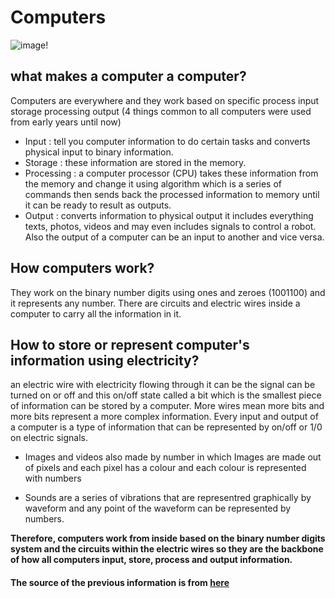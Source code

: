 # Computers
![image!](http://4.bp.blogspot.com/_9LDQMTuo6Y8/TEXhOu_qGFI/AAAAAAAAABk/fcElgLHnVHA/s1600/input_output.gif)
## what makes a computer a computer?
Computers are everywhere and they work based on specific process
input storage processing output (4 things common to all computers were used from early years until now)
- Input : tell you computer information to do certain tasks and converts physical input to binary information.
- Storage : these information are stored in the memory.
- Processing : a computer processor (CPU) takes these information from the memory and change it using 
algorithm which is a series of commands then sends back the processed information to memory until it can be ready to result as outputs.
- Output : converts information to physical output it includes everything texts, photos, videos and may even includes signals to control a robot. Also the output of a computer can
be an input to another and vice versa.

## How computers work?
They work on the binary number digits using ones and zeroes (1001100) and it represents any number.
There are circuits and electric wires inside a computer to carry all the information in it.

## How to store or represent computer's information using electricity?
an electric wire with electricity flowing through it can be the signal can be turned on or off and this on/off state called a bit
which is the smallest piece of information can be stored by a computer. More wires mean more bits and more bits represent a more
complex information. Every input and output of a computer is a type of information that can be represented by on/off or 1/0 on 
electric signals.

* Images and videos also made by number in which Images are made out of pixels and each pixel 
has a colour and each colour is represented with numbers

* Sounds are a series of vibrations that are representred graphically by waveform and any point of the waveform can be represented
by numbers.

**Therefore, computers work from inside based on the binary number digits system and the circuits within the electric wires so
they are the backbone of how all computers input, store, process and output information.**

#### The source of the previous information is from [here](https://www.youtube.com/playlist?list=PLzdnOPI1iJNcsRwJhvksEo1tJqjIqWbN-)